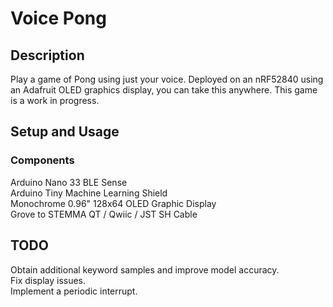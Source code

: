 # Voice Pong

## Description
Play a game of Pong using just your voice. Deployed on an nRF52840 using an Adafruit OLED graphics display, you can take this anywhere.
This game is a work in progress.

## Setup and Usage

### Components
Arduino Nano 33 BLE Sense\
Arduino Tiny Machine Learning Shield\
Monochrome 0.96" 128x64 OLED Graphic Display\
Grove to STEMMA QT / Qwiic / JST SH Cable


## TODO
Obtain additional keyword samples and improve model accuracy.\
Fix display issues.\
Implement a periodic interrupt.
